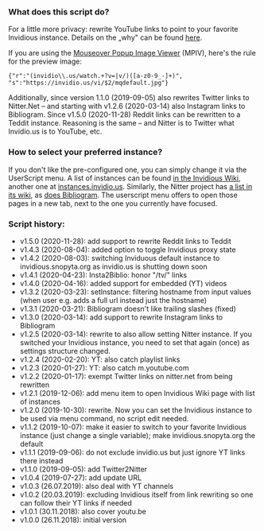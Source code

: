 ### What does this script do?
For a little more privacy: rewrite YouTube links to point to your favorite Invidious instance. Details on the „why" can be found [here](https://www.kuketz-blog.de/empfehlungsecke/#youtube).

If you are using the [Mouseover Popup Image Viewer](https://greasyfork.org/de/scripts/404-mouseover-popup-image-viewer) (MPIV), here's the rule for the preview image:

    {"r":"(invidio\\.us/watch.+?v=|v/)([a-z0-9_-]+)", "s":"https://invidio.us/vi/$2/mqdefault.jpg"}

Additionally, since version 1.1.0 (2019-09-05) also rewrites Twitter links to Nitter.Net – and starting with v1.2.6 (2020-03-14) also Instagram links to Bibliogram. Since v1.5.0 (2020-11-28) Reddit links can be rewritten to a Teddit instance. Reasoning is the same – and Nitter is to Twitter what Invidio.us is to YouTube, etc.

### How to select your preferred instance?
If you don't like the pre-configured one, you can simply change it via the UserScript menu. A list of instances can be found [in the Invidious Wiki](https://github.com/omarroth/invidious/wiki/Invidious-Instances), another one at [instances.invidio.us](https://instances.invidio.us/). Similarly, the Nitter project has [a list in its wiki](https://github.com/zedeus/nitter/wiki/Instances), as [does Bibliogram](https://github.com/cloudrac3r/bibliogram/wiki/Instances). The userscript menu offers to open those pages in a new tab, next to the one you currently have focused.

### Script history:
* v1.5.0 (2020-11-28): add support to rewrite Reddit links to Teddit
* v1.4.3 (2020-08-04): added option to toggle Invidious proxy state
* v1.4.2 (2020-08-03): switching Inviduous default instance to invidious.snopyta.org as invidio.us is shutting down soon
* v1.4.1 (2020-04-23): Insta2Biblio: honor "/tv/" links
* v1.4.0 (2020-04-16): added support for embedded (YT) videos
* v1.3.2 (2020-03-23): setInstance: filtering hostname from input values (when user e.g. adds a full url instead just the hostname)
* v1.3.1 (2020-03-21): Bibliogram doesn't like trailing slashes (fixed)
* v1.3.0 (2020-03-14): add support to rewrite Instagram links to Bibliogram
* v1.2.5 (2020-03-14): rewrite to also allow setting Nitter instance. If you switched your Invidious instance, you need to set that again (once) as settings structure changed.
* v1.2.4 (2020-02-20): YT: also catch playlist links
* v1.2.3 (2020-01-27): YT: also catch m.youtube.com
* v1.2.2 (2020-01-17): exempt Twitter links on nitter.net from being rewritten
* v1.2.1 (2019-12-06): add menu item to open Invidious Wiki page with list of instances
* v1.2.0 (2019-10-30): rewrite. Now you can set the Invidious instance to be used via menu command, no script edit needed.
* v1.1.2 (2019-10-07): make it easier to switch to your favorite Invidious instance (just change a single variable); make invidious.snopyta.org the default
* v1.1.1 (2019-09-06): do not exclude invidio.us but just ignore YT links there instead
* v1.1.0 (2019-09-05): add Twitter2Nitter
* v1.0.4 (2019-07-27): add update URL
* v1.0.3 (26.07.2019): also deal with YT channels
* v1.0.2 (20.03.2019): excluding Invidious itself from link rewriting so one can follow their YT links if needed
* v1.0.1 (30.11.2018): also cover youtu.be
* v1.0.0 (26.11.2018): initial version
